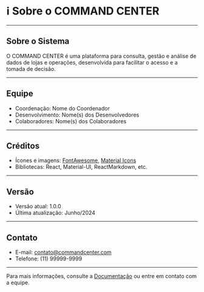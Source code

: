 # ℹ️ Sobre o COMMAND CENTER

---

## Sobre o Sistema
O COMMAND CENTER é uma plataforma para consulta, gestão e análise de dados de lojas e operações, desenvolvida para facilitar o acesso e a tomada de decisão.

---

## Equipe
- Coordenação: Nome do Coordenador
- Desenvolvimento: Nome(s) dos Desenvolvedores
- Colaboradores: Nome(s) dos Colaboradores

---

## Créditos
- Ícones e imagens: [FontAwesome](https://fontawesome.com/), [Material Icons](https://fonts.google.com/icons)
- Bibliotecas: React, Material-UI, ReactMarkdown, etc.

---

## Versão
- Versão atual: 1.0.0
- Última atualização: Junho/2024

---

## Contato
- E-mail: contato@commandcenter.com
- Telefone: (11) 99999-9999

---

Para mais informações, consulte a [Documentação](./DOCUMENTACAO_UNIFICADA.md) ou entre em contato com a equipe. 